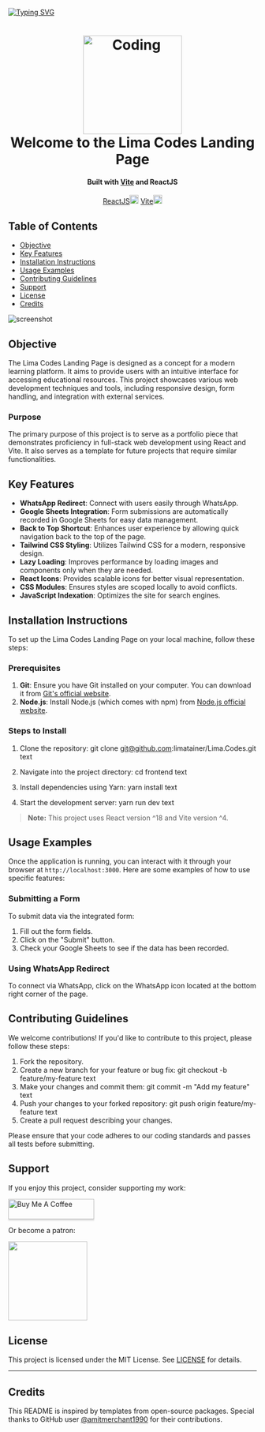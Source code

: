 [![Typing SVG](https://readme-typing-svg.demolab.com?font=Fira+Code&size=35&pause=1000&color=F6F753&width=700&lines=Hello%2C+this+is+Mariana+Lima;I'm+a+FullStack+Web+Developer)](https://git.io/typing-svg)

<h1 align="center">
  <a href="https://images.pexels.com/photos/965345/pexels-photo-965345.jpeg">
    <img src="https://images.pexels.com/photos/965345/pexels-photo-965345.jpeg" alt="Coding" width="200">
  </a>
  <br>
  Welcome to the Lima Codes Landing Page
</h1>

<h4 align="center">Built with <a href="https://vitejs.dev" target="_blank">Vite</a> and ReactJS</h4>

<p align="center">
  <a href="https://badge.fury.io/js/react">ReactJS<img src="https://badge.fury.io/js/react.svg" alt="npm version" height="18"></a>
  <a href="https://badge.fury.io/js/vite">Vite<img src="https://badge.fury.io/js/vite.svg" alt="npm version" height="18"></a>
  
</p>

## Table of Contents

- [Objective](#objective)
- [Key Features](#key-features)
- [Installation Instructions](#installation-instructions)
- [Usage Examples](#usage-examples)
- [Contributing Guidelines](#contributing-guidelines)
- [Support](#support)
- [License](#license)
- [Credits](#credits)

![screenshot](frontend/gif_limacodes.gif)

## Objective

The Lima Codes Landing Page is designed as a concept for a modern learning platform. It aims to provide users with an intuitive interface for accessing educational resources. This project showcases various web development techniques and tools, including responsive design, form handling, and integration with external services. 

### Purpose

The primary purpose of this project is to serve as a portfolio piece that demonstrates proficiency in full-stack web development using React and Vite. It also serves as a template for future projects that require similar functionalities.

## Key Features

- **WhatsApp Redirect**: Connect with users easily through WhatsApp.
- **Google Sheets Integration**: Form submissions are automatically recorded in Google Sheets for easy data management.
- **Back to Top Shortcut**: Enhances user experience by allowing quick navigation back to the top of the page.
- **Tailwind CSS Styling**: Utilizes Tailwind CSS for a modern, responsive design.
- **Lazy Loading**: Improves performance by loading images and components only when they are needed.
- **React Icons**: Provides scalable icons for better visual representation.
- **CSS Modules**: Ensures styles are scoped locally to avoid conflicts.
- **JavaScript Indexation**: Optimizes the site for search engines.

## Installation Instructions

To set up the Lima Codes Landing Page on your local machine, follow these steps:

### Prerequisites

1. **Git**: Ensure you have Git installed on your computer. You can download it from [Git's official website](https://git-scm.com).
2. **Node.js**: Install Node.js (which comes with npm) from [Node.js official website](https://nodejs.org/en/download/).

### Steps to Install

1. Clone the repository:
git clone git@github.com:limatainer/Lima.Codes.git
text

2. Navigate into the project directory:
cd frontend
text

3. Install dependencies using Yarn:
yarn install
text

4. Start the development server:
yarn run dev
text

> **Note:** This project uses React version ^18 and Vite version ^4.

## Usage Examples

Once the application is running, you can interact with it through your browser at `http://localhost:3000`. Here are some examples of how to use specific features:

### Submitting a Form

To submit data via the integrated form:

1. Fill out the form fields.
2. Click on the "Submit" button.
3. Check your Google Sheets to see if the data has been recorded.

### Using WhatsApp Redirect

To connect via WhatsApp, click on the WhatsApp icon located at the bottom right corner of the page.

## Contributing Guidelines

We welcome contributions! If you'd like to contribute to this project, please follow these steps:

1. Fork the repository.
2. Create a new branch for your feature or bug fix:
git checkout -b feature/my-feature
text
3. Make your changes and commit them:
git commit -m "Add my feature"
text
4. Push your changes to your forked repository:
git push origin feature/my-feature
text
5. Create a pull request describing your changes.

Please ensure that your code adheres to our coding standards and passes all tests before submitting.

## Support

If you enjoy this project, consider supporting my work:

<a href="https://www.buymeacoffee.com/limacodes" target="_blank">
 <img src="https://www.buymeacoffee.com/assets/img/custom_images/purple_img.png" alt="Buy Me A Coffee" style="height: 41px !important;width: 174px !important;box-shadow: 0px 3px 2px 0px rgba(190, 190, 190, 0.5) !important;">
</a>

<p>Or become a patron:</p>

<a href="https://www.patreon.com/limacodes">
 <img src="https://c5.patreon.com/external/logo/become_a_patron_button@2x.png" width="160">
</a>

## License

This project is licensed under the MIT License. See [LICENSE](LICENSE) for details.

---

## Credits

This README is inspired by templates from open-source packages. Special thanks to GitHub user [@amitmerchant1990](https://github.com/amitmerchant1990) for their contributions.
